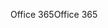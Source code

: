<span data-ttu-id="fd43d-101">Office 365</span><span class="sxs-lookup"><span data-stu-id="fd43d-101">Office 365</span></span>
